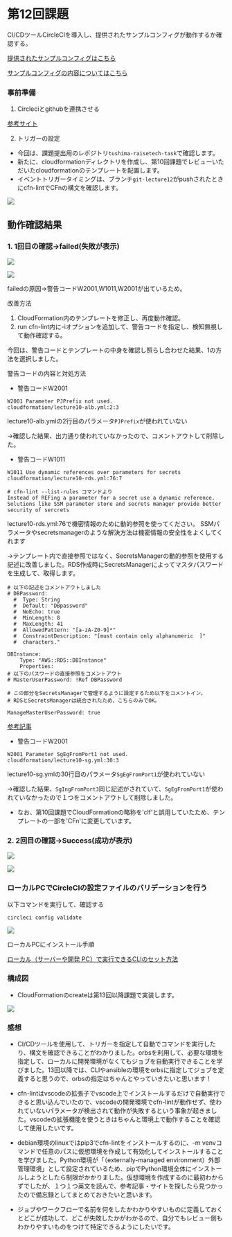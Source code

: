 # 第12回課題

CI/CDツールCircleCIを導入し、提供されたサンプルコンフィグが動作するか確認する。

[提供されたサンプルコンフィグはこちら](https://github.com/MasatoshiMizumoto/raisetech_documents/tree/main/aws/samples/circleci)

[サンプルコンフィグの内容についてはこちら](./lecture12/reference.md)

### 事前準備
1. Circleciとgithubを連携させる

[参考サイト](https://www.techpit.jp/courses/78/curriculums/81/sections/615/parts/2086)

2. トリガーの設定
* 今回は、課題提出用のレポジトリ`tushima-raisetech-task`で確認します。
* 新たに、cloudformationディレクトリを作成し、第10回課題でレビューいただいたcloudformationのテンプレートを配置します。
* イベントトリガータイミングは、ブランチ`git-lecture12`がpushされたときにcfn-lintでCFnの構文を確認します。

![](./lecture12/images/lecture12-1.png)

## 動作確認結果

### 1. 1回目の確認→failed(失敗が表示)

![](./lecture12/images/lecture12-2.png)

![](./lecture12/images/lecture12-3.png)

failedの原因→警告コードW2001,W1011,W2001が出ているため。

改善方法
  1. CloudFormation内のテンプレートを修正し、再度動作確認。
  2. run cfn-lint内に-iオプションを追加して、警告コードを指定し、検知無視して動作確認する。

今回は、警告コードとテンプレートの中身を確認し照らし合わせた結果、1の方法を選択しました。

警告コードの内容と対処方法

* 警告コードW2001
```
W2001 Parameter PJPrefix not used.
cloudformation/lecture10-alb.yml:2:3
```
lecture10-alb.ymlの2行目のパラメータ`PJPrefix`が使われていない

→確認した結果、出力通り使われていなかったので、コメントアウトして削除した。

* 警告コードW1011
```
W1011 Use dynamic references over parameters for secrets
cloudformation/lecture10-rds.yml:76:7

# cfn-lint --list-rules コマンドより
Instead of REFing a parameter for a secret use a dynamic reference. Solutions like SSM parameter store and secrets manager provide better security of sercrets
```
lecture10-rds.yml:76で機密情報のために動的参照を使ってください。
SSMパラメータやsecretsmanagerのような解決方法は機密情報の安全性をよくしてくれます

→テンプレート内で直接参照ではなく、SecretsManagerの動的参照を使用する記述に改善しました。RDS作成時にSecretsManagerによってマスタパスワードを生成して、取得します。
```
# 以下の記述をコメントアウトしました
# DBPassword: 
  #  Type: String
  #  Default: "DBpassword"
  #  NoEcho: true
  #  MinLength: 8
  #  MaxLength: 41
  #  AllowedPattern: "[a-zA-Z0-9]*"
  #  ConstraintDescription: "[must contain only alphanumeric  ]"
  #  characters."

DBInstance: 
    Type: "AWS::RDS::DBInstance"
    Properties: 
# 以下のパスワードの直接参照をコメントアウト
# MasterUserPassword: !Ref DBPassword

# この部分をSecretsManagerで管理するように設定するため以下をコメントイン。
# RDSとSecretsManagerは統合されたため、こちらのみでOK。

ManageMasterUserPassword: true
```

[参考記事](https://zenn.dev/devcamp/articles/54ffd860025f64)

* 警告コードW2001
```
W2001 Parameter SgEgFromPort1 not used.
cloudformation/lecture10-sg.yml:30:3
```
lecture10-sg.ymlの30行目のパラメータ`SgEgFromPort1`が使われていない

→確認した結果、`SgIngFromPort3`同じ記述がされていて、`SgEgFromPort1`が使われていなかったので１つをコメントアウトして削除しました。 

* なお、第10回課題でCloudFormationの略称を’clf’と誤用していたため、テンプレートの一部を'CFn'に変更しています。

### 2. 2回目の確認→Success(成功が表示)

![](./lecture12/images/lecture12-4.png)

![](./lecture12/images/lecture12-5.png)

### ローカルPCでCircleCIの設定ファイルのバリデーションを行う

以下コマンドを実行して、確認する
```
circleci config validate
```

![](./lecture12/images/lecture12-7.png)

ローカルPCにインストール手順

[ローカル（サーバーや開発 PC）で実行できるCLIのセット方法](https://circleci.com/docs/ja/local-cli/)

### 構成図

* CloudFormationのcreateは第13回以降課題で実装します。

![](./lecture12/images/lecture12-6.png) 

### 感想
* CI/CDツールを使用して、トリガーを指定して自動でコマンドを実行したり、構文を確認できることがわかりました。orbsを利用して、必要な環境を指定して、ローカルに開発環境がなくてもジョブを自動実行できることを学びました。13回以降では、CLIやansibleの環境をorbsに指定してジョブを定義すると思うので、orbsの指定はちゃんとやっていきたいと思います！

* cfn-lintはvscodeの拡張子でvscode上でインストールするだけで自動実行できると思い込んでいたので、vscodeの開発環境でcfn-lintが動作せず、使われていないパラメータが検出されて動作が失敗するという事象が起きました。vscodeの拡張機能を使うときはちゃんと環境上で動作することを確認して使用したいです。

* debian環境のlinuxではpip3でcfn-lintをインストールするのに、-m venvコマンドで任意のパスに仮想環境を作成して有効化してインストールすることを学びました。Python環境が「（externally-managed environment）外部管理環境」として設定されているため、pipでPython環境全体にインストールしようとしたら制限がかかりました。仮想環境を作成するのに最初わからずでしたが、１つ１つ英文を読んで、参考記事・サイトを探したら見つかったので備忘録としてまとめておきたいと思います。

* ジョブやワークフローで名前を何をしたかわかりやすいものに定義しておくとどこが成功して、どこが失敗したかがわかるので、自分でもレビュー側もわかりやすいものをつけて特定できるようにしたいです。
